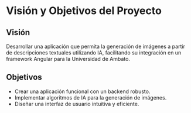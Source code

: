 # Visión y Objetivos del Proyecto

## Visión
Desarrollar una aplicación que permita la generación de imágenes a partir de descripciones textuales utilizando IA, facilitando su integración en un framework Angular para la Universidad de Ambato.

## Objetivos
- Crear una aplicación funcional con un backend robusto.
- Implementar algoritmos de IA para la generación de imágenes.
- Diseñar una interfaz de usuario intuitiva y eficiente.
